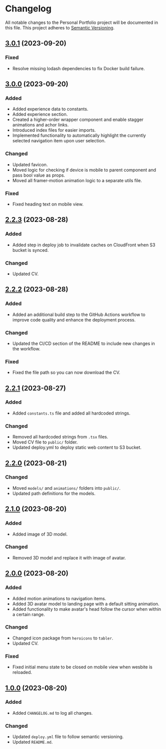 # Changelog

All notable changes to the Personal Portfolio project will be documented in this file. This project adheres to [Semantic Versioning](https://semver.org/).

## [3.0.1] (2023-09-20)

### Fixed

- Resolve missing lodash dependencies to fix Docker build failure.

## [3.0.0] (2023-09-20)

### Added

- Added experience data to constants.
- Added experience section.
- Created a higher-order wrapper component and enable stagger animations and achor links.
- Introduced index files for easier imports.
- Implemented functionality to automatically highlight the currently selected navigation item upon user selection.

### Changed

- Updated favicon.
- Moved logic for checking if device is mobile to parent component and pass bool value as props.
- Moved all framer-motion animation logic to a separate utils file.

### Fixed

- Fixed heading text on mobile view.

## [2.2.3] (2023-08-28)

### Added

- Added step in deploy job to invalidate caches on CloudFront when S3 bucket is synced.

### Changed

- Updated CV.

## [2.2.2] (2023-08-28)

### Added

- Added an additional build step to the GitHub Actions workflow to improve code quality and enhance the deployment process.

### Changed

- Updated the CI/CD section of the README to include new changes in the workflow.

### Fixed

- Fixed the file path so you can now download the CV.

## [2.2.1] (2023-08-27)

### Added

- Added `constants.ts` file and added all hardcoded strings.

### Changed

- Removed all hardcoded strings from `.tsx` files.
- Moved CV file to `public/` folder.
- Updated deploy.yml to deploy static web content to S3 bucket.

## [2.2.0] (2023-08-21)

### Changed

- Moved `models/` and `animations/` folders into `public/`.
- Updated path definitions for the models.

## [2.1.0] (2023-08-20)

### Added

- Added image of 3D model.

### Changed

- Removed 3D model and replace it with image of avatar.

## [2.0.0] (2023-08-20)

### Added

- Added motion animations to navigation items.
- Added 3D avatar model to landing page with a default sitting animation.
- Added functionality to make avatar's head follow the cursor when within a certain range.

### Changed

- Changed icon package from `heroicons` to `tabler`.
- Updated CV.

### Fixed

- Fixed initial menu state to be closed on mobile view when wesbite is reloaded.

## [1.0.0] (2023-08-20)

### Added

- Added `CHANGELOG.md` to log all changes.

### Changed

- Updated `deploy.yml` file to follow semantic versioning.
- Updated `README.md`.

[3.0.1]: https://github.com/AbdulMiah/Portfolio/releases/tag/v3.0.1
[3.0.0]: https://github.com/AbdulMiah/Portfolio/releases/tag/v3.0.0
[2.2.3]: https://github.com/AbdulMiah/Portfolio/releases/tag/v2.2.3
[2.2.2]: https://github.com/AbdulMiah/Portfolio/releases/tag/v2.2.2
[2.2.1]: https://github.com/AbdulMiah/Portfolio/releases/tag/v2.2.1
[2.2.0]: https://github.com/AbdulMiah/Portfolio/releases/tag/v2.2.0
[2.1.0]: https://github.com/AbdulMiah/Portfolio/releases/tag/v2.1.0
[2.0.0]: https://github.com/AbdulMiah/Portfolio/releases/tag/v2.0.0
[1.0.0]: https://github.com/AbdulMiah/Portfolio/releases/tag/v1.0.0
